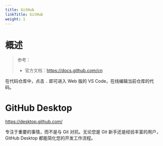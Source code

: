 ```yaml
---
title: GitHub
linkTitle: GitHub
weight: 1
---
```


# 概述

> 参考：
>
> - 官方文档：<https://docs.github.com/cn>

在代码仓库中，点击 `.` 即可进入 Web 版的 VS Code，在线编辑当前仓库的代码。

# GitHub Desktop

https://desktop.github.com/

专注于重要的事情，而不是与 Git 对抗。无论您是 Git 新手还是经验丰富的用户，GitHub Desktop 都能简化您的开发工作流程。

